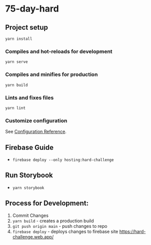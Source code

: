# 75-day-hard

## Project setup
```
yarn install
```

### Compiles and hot-reloads for development
```
yarn serve
```

### Compiles and minifies for production
```
yarn build
```

### Lints and fixes files
```
yarn lint
```

### Customize configuration
See [Configuration Reference](https://cli.vuejs.org/config/).


## Firebase Guide

- `firebase deploy --only hosting:hard-challenge`


## Run Storybook 
- `yarn storybook`

## Process for Development:
1. Commit Changes
2. `yarn build` - creates a production build
3. `git push origin main` - push changes to repo
4. `firebase deploy` - deploys changes to firebase site https://hard-challenge.web.app/